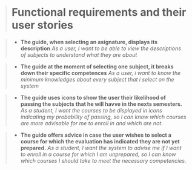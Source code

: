 > # **Functional requirements and their user stories**

> - **The guide, when selecting an asignature, displays its description**
>  *As a user, I want to be able to view the descriptions of subjects to understand what they are about*

> - **The guide at the moment of selecting one subject, it breaks down their specific competences**
> *As a user, i want to know the minimum knowledges about every subject that i select on the system*

> - **The guide uses icons to show the user their likelihood of passing the subjects that he will havve in the nexts semesters.**
> *As a student, I want the courses to be displayed in icons indicating my probability of passing, so I can know which courses are more advisable for me to enroll in and which are not.*

> - **The guide offers advice in case the user wishes to select a course for which the evaluation has indicated they are not yet prepared.**
> *As a student, I want the system to advise me if I want to enroll in a course for which I am unprepared, so I can know which courses I should take to meet the necessary competencies.*


